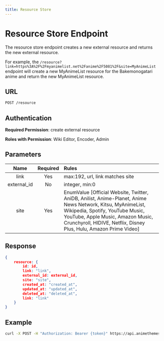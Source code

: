 ```yaml
---
title: Resource Store
---
```


# Resource Store Endpoint

The resource store endpoint creates a new external resource and returns the new external resource.

For example, the `/resource?link=https%3A%2F%2Fmyanimelist.net%2Fanime%2F5081%2F&site=MyAnimeList` endpoint will create a new MyAnimeList resource for the Bakemonogatari anime and return the new MyAnimeList resource.

## URL

```sh
POST /resource
```

## Authentication

**Required Permission**: create external resource

**Roles with Permission**: Wiki Editor, Encoder, Admin

## Parameters

| Name        | Required | Rules                                                                                                                  |
| :---------: | :------: | :--------------------------------------------------------------------------------------------------------------------- |
| link        | Yes      | max:192, url, link matches site                                                                                        |
| external_id | No       | integer, min:0                                                                                                         |
| site        | Yes      | EnumValue [Official Website, Twitter, AniDB, Anilist, Anime-Planet, Anime News Network, Kitsu, MyAnimeList, Wikipedia, Spotify, YouTube Music, YouTube, Apple Music, Amazon Music, Crunchyroll, HIDIVE, Netflix, Disney Plus, Hulu, Amazon Prime Video] |

## Response

```json
{
    resource: {
        id: id,
        link: "link",
        external_id: external_id,
        site: "site",
        created_at: "created_at",
        updated_at: "updated_at",
        deleted_at: "deleted_at",
        link: "link"
    }
}
```

## Example

```bash
curl -X POST -H "Authorization: Bearer {token}" https://api.animethemes.moe/resource/
```

